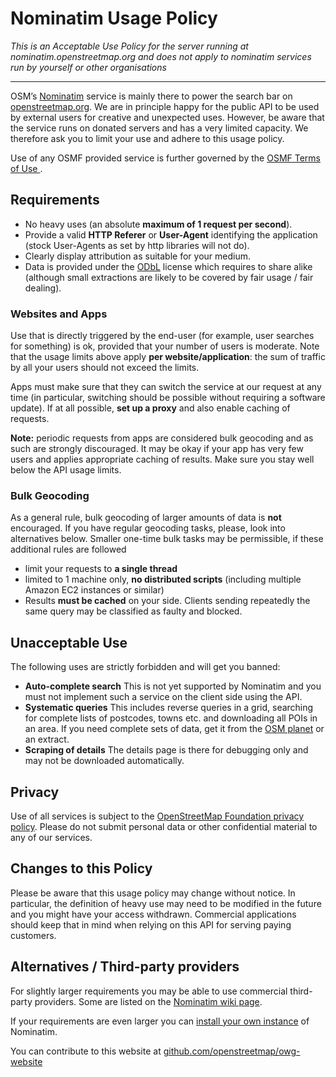 # Nominatim Usage Policy

_This is an Acceptable Use Policy for the server running at nominatim.openstreetmap.org and does not apply to nominatim services run by yourself or other organisations_



---


OSM’s [Nominatim](https://wiki.openstreetmap.org/wiki/Nominatim) service is mainly there to power the search bar on [openstreetmap.org](https://openstreetmap.org/). We are in principle happy for the public API to be used by external users for creative and unexpected uses. However, be aware that the service runs on donated servers and has a very limited capacity. We therefore ask you to limit your use and adhere to this usage policy.

Use of any OSMF provided service is further governed by the [OSMF Terms of Use ](https://wiki.osmfoundation.org/wiki/Terms_of_Use).


## Requirements



*   No heavy uses (an absolute **maximum of 1 request per second**).
*   Provide a valid **HTTP Referer** or **User-Agent** identifying the application (stock User-Agents as set by http libraries will not do).
*   Clearly display attribution as suitable for your medium.
*   Data is provided under the [ODbL](https://openstreetmap.org/copyright) license which requires to share alike (although small extractions are likely to be covered by fair usage / fair dealing).


### Websites and Apps

Use that is directly triggered by the end-user (for example, user searches for something) is ok, provided that your number of users is moderate. Note that the usage limits above apply **per website/application**: the sum of traffic by all your users should not exceed the limits.

Apps must make sure that they can switch the service at our request at any time (in particular, switching should be possible without requiring a software update). If at all possible, **set up a proxy** and also enable caching of requests.

**Note:** periodic requests from apps are considered bulk geocoding and as such are strongly discouraged. It may be okay if your app has very few users and applies appropriate caching of results. Make sure you stay well below the API usage limits.


### Bulk Geocoding

As a general rule, bulk geocoding of larger amounts of data is **not** encouraged. If you have regular geocoding tasks, please, look into alternatives below. Smaller one-time bulk tasks may be permissible, if these additional rules are followed



*   limit your requests to **a single thread**
*   limited to 1 machine only, **no distributed scripts** (including multiple Amazon EC2 instances or similar)
*   Results **must be cached** on your side. Clients sending repeatedly the same query may be classified as faulty and blocked.


## Unacceptable Use

The following uses are strictly forbidden and will get you banned:



*   **Auto-complete search** This is not yet supported by Nominatim and you must not implement such a service on the client side using the API.
*   **Systematic queries** This includes reverse queries in a grid, searching for complete lists of postcodes, towns etc. and downloading all POIs in an area. If you need complete sets of data, get it from the [OSM planet](https://planet.openstreetmap.org/) or an extract.
*   **Scraping of details** The details page is there for debugging only and may not be downloaded automatically.


## Privacy

Use of all services is subject to the [OpenStreetMap Foundation privacy policy](http://wiki.osmfoundation.org/wiki/Privacy_Policy). Please do not submit personal data or other confidential material to any of our services.


## Changes to this Policy

Please be aware that this usage policy may change without notice. In particular, the definition of heavy use may need to be modified in the future and you might have your access withdrawn. Commercial applications should keep that in mind when relying on this API for serving paying customers.


## Alternatives / Third-party providers

For slightly larger requirements you may be able to use commercial third-party providers. Some are listed on the [Nominatim wiki page](https://wiki.openstreetmap.org/wiki/Nominatim#Alternatives_.2F_Third-party_providers).

If your requirements are even larger you can [install your own instance](https://wiki.openstreetmap.org/wiki/Nominatim/Installation) of Nominatim.

You can contribute to this website at [github.com/openstreetmap/owg-website](https://github.com/openstreetmap/owg-website)


